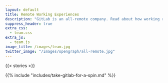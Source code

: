```yaml
---
layout: default
title: Remote Working Experiences
description: "GitLab is an all-remote company. Read about how working remotely has changed our lives."
suppress_header: true
extra_css:
  - team.css
extra_js:
  - team.js
image_title: /images/team.jpg
twitter_image: "/images/opengraph/all-remote.jpg"
---
```


{{< stories >}}

{{% include "includes/take-gitlab-for-a-spin.md" %}}
